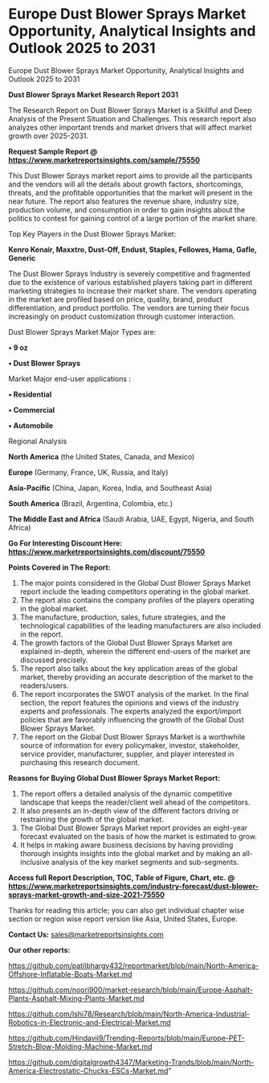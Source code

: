 # Europe Dust Blower Sprays Market Opportunity, Analytical Insights and Outlook 2025 to 2031
Europe Dust Blower Sprays Market Opportunity, Analytical Insights and Outlook 2025 to 2031

<strong>Dust Blower Sprays Market Research Report 2031</strong>

The Research Report on Dust Blower Sprays Market is a Skillful and Deep Analysis of the Present Situation and Challenges. This research report also analyzes other important trends and market drivers that will affect market growth over 2025-2031.

<strong>Request Sample Report @ <a href=https://www.marketreportsinsights.com/sample/75550>https://www.marketreportsinsights.com/sample/75550</a></strong>

This Dust Blower Sprays market report aims to provide all the participants and the vendors will all the details about growth factors, shortcomings, threats, and the profitable opportunities that the market will present in the near future. The report also features the revenue share, industry size, production volume, and consumption in order to gain insights about the politics to contest for gaining control of a large portion of the market share.

Top Key Players in the Dust Blower Sprays Market:

<strong>Kenro Kenair, Maxxtro, Dust-Off, Endust, Staples, Fellowes, Hama, Gafle, Generic</strong>

The Dust Blower Sprays Industry is severely competitive and fragmented due to the existence of various established players taking part in different marketing strategies to increase their market share. The vendors operating in the market are profiled based on price, quality, brand, product differentiation, and product portfolio. The vendors are turning their focus increasingly on product customization through customer interaction.

Dust Blower Sprays Market Major Types are:

<strong>• 9 oz

• Dust Blower Sprays</strong>

Market Major end-user applications :

<strong>• Residential

• Commercial

• Automobile</strong>

Regional Analysis

</u><strong><b>North America</b></strong> (the United States, Canada, and Mexico)

<strong><b>Europe </b></strong>(Germany, France, UK, Russia, and Italy)

<strong><b>Asia-Pacific</b></strong> (China, Japan, Korea, India, and Southeast Asia)

<strong><b>South America</b></strong> (Brazil, Argentina, Colombia, etc.)

<strong><b>The Middle East and Africa</b></strong> (Saudi Arabia, UAE, Egypt, Nigeria, and South Africa)

<strong>Go For Interesting Discount Here: <a href=https://www.marketreportsinsights.com/discount/75550>https://www.marketreportsinsights.com/discount/75550</a></strong>

<strong>Points Covered in The Report:</strong>
<ol>
  <li>The major points considered in the Global Dust Blower Sprays Market report include the leading competitors operating in the global market.</li>
  <li>The report also contains the company profiles of the players operating in the global market.</li>
  <li>The manufacture, production, sales, future strategies, and the technological capabilities of the leading manufacturers are also included in the report.</li>
  <li>The growth factors of the Global Dust Blower Sprays Market are explained in-depth, wherein the different end-users of the market are discussed precisely.</li>
  <li>The report also talks about the key application areas of the global market, thereby providing an accurate description of the market to the readers/users.</li>
  <li>The report incorporates the SWOT analysis of the market. In the final section, the report features the opinions and views of the industry experts and professionals. The experts analyzed the export/import policies that are favorably influencing the growth of the Global Dust Blower Sprays Market.</li>
  <li>The report on the Global Dust Blower Sprays Market is a worthwhile source of information for every policymaker, investor, stakeholder, service provider, manufacturer, supplier, and player interested in purchasing this research document.</li>
</ol>
<strong>Reasons for Buying Global Dust Blower Sprays Market Report:</strong>

<ol>
  <li>The report offers a detailed analysis of the dynamic competitive landscape that keeps the reader/client well ahead of the competitors.</li>
  <li>It also presents an in-depth view of the different factors driving or restraining the growth of the global market.</li>
  <li>The Global Dust Blower Sprays Market report provides an eight-year forecast evaluated on the basis of how the market is estimated to grow.</li>
  <li>It helps in making aware business decisions by having providing thorough insights insights into the global market and by making an all-inclusive analysis of the key market segments and sub-segments.</li>
</ol>
<strong>Access full Report Description, TOC, Table of Figure, Chart, etc. @ <a href=https://www.marketreportsinsights.com/industry-forecast/dust-blower-sprays-market-growth-and-size-2021-75550>https://www.marketreportsinsights.com/industry-forecast/dust-blower-sprays-market-growth-and-size-2021-75550</a></strong>


Thanks for reading this article; you can also get individual chapter wise section or region wise report version like Asia, United States, Europe.

<strong>Contact Us:</strong>
sales@marketreportsinsights.com

<strong>Our other reports:</strong>

<a href=https://github.com/patilbhargv432/reportmarket/blob/main/North-America-Offshore-Inflatable-Boats-Market.md>https://github.com/patilbhargv432/reportmarket/blob/main/North-America-Offshore-Inflatable-Boats-Market.md</a>

<a href=https://github.com/noori900/market-research/blob/main/Europe-Asphalt-Plants-Asphalt-Mixing-Plants-Market.md>https://github.com/noori900/market-research/blob/main/Europe-Asphalt-Plants-Asphalt-Mixing-Plants-Market.md</a>

<a href=https://github.com/Ishi78/Research/blob/main/North-America-Industrial-Robotics-in-Electronic-and-Electrical-Market.md>https://github.com/Ishi78/Research/blob/main/North-America-Industrial-Robotics-in-Electronic-and-Electrical-Market.md</a>

<a href=https://github.com/Hindavii9/Trending-Reports/blob/main/Europe-PET-Stretch-Blow-Molding-Machine-Market.md>https://github.com/Hindavii9/Trending-Reports/blob/main/Europe-PET-Stretch-Blow-Molding-Machine-Market.md</a>

<a href=https://github.com/digitalgrowth4347/Marketing-Trands/blob/main/North-America-Electrostatic-Chucks-ESCs-Market.md>https://github.com/digitalgrowth4347/Marketing-Trands/blob/main/North-America-Electrostatic-Chucks-ESCs-Market.md</a>"
